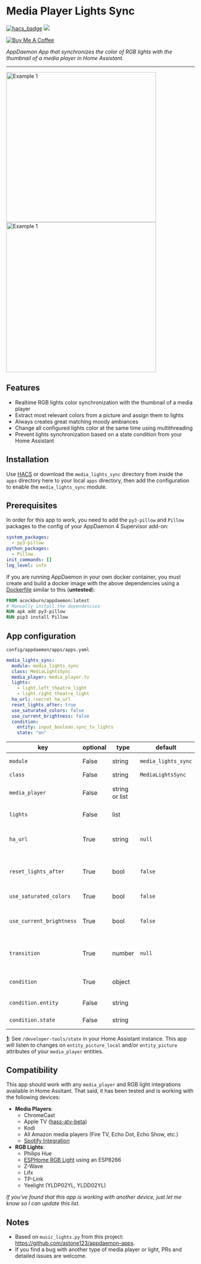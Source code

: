 # Media Player Lights Sync

[![hacs_badge](https://img.shields.io/badge/HACS-Default-orange.svg?style=for-the-badge)](https://github.com/custom-components/hacs) [![](https://img.shields.io/github/release/ericmatte/ad-media-lights-sync/all.svg?style=for-the-badge)](https://github.com/ericmatte/ad-media-lights-sync/releases)

<a href="https://www.buymeacoffee.com/ericmatte" target="_blank"><img src="https://www.buymeacoffee.com/assets/img/custom_images/orange_img.png" alt="Buy Me A Coffee" style="height: auto !important;width: auto !important;" ></a>

_AppDaemon App that synchronizes the color of RGB lights with the thumbnail of a media player in Home Assistant._

---

<img src="https://github.com/ericmatte/ad-media-lights-sync/raw/master/examples/example-1.jpg" alt="Example 1" width="400"> <img src="https://github.com/ericmatte/ad-media-lights-sync/raw/master/examples/example-2.jpg" alt="Example 1" width="400">

## Features

- Realtime RGB lights color synchronization with the thumbnail of a media player
- Extract most relevant colors from a picture and assign them to lights
- Always creates great matching moody ambiances
- Change all configured lights color at the same time using multithreading
- Prevent lights synchronization based on a state condition from your Home Assistant

## Installation

Use [HACS](https://hacs.xyz/) or download the `media_lights_sync` directory from inside the `apps` directory here to your local `apps` directory, then add the configuration to enable the `media_lights_sync` module.

## Prerequisites

In order for this app to work, you need to add the `py3-pillow` and `Pillow` packages to the config of your AppDaemon 4 Supervisor add-on:

```yaml
system_packages:
  - py3-pillow
python_packages:
  - Pillow
init_commands: []
log_level: info
```

If you are running AppDaemon in your own docker container, you must create and build a docker image with the above dependencies using a [Dockerfile](https://docs.docker.com/engine/reference/builder/) similar to this (**untested**):

```Dockerfile
FROM acockburn/appdaemon:latest
# Manually install the dependencies
RUN apk add py3-pillow
RUN pip3 install Pillow
```

## App configuration

`config/appdaemon/apps/apps.yaml`
```yaml
media_lights_sync:
  module: media_lights_sync
  class: MediaLightsSync
  media_player: media_player.tv
  lights:
    - light.left_theatre_light
    - light.right_theatre_light
  ha_url: !secret ha_url
  reset_lights_after: true
  use_saturated_colors: false
  use_current_brightness: false
  condition:
    entity: input_boolean.sync_tv_lights
    state: "on"
```

| key                      | optional | type           | default             | description                                                                                                |
| ------------------------ | -------- | -------------- | ------------------- | ---------------------------------------------------------------------------------------------------------- |
| `module`                 | False    | string         | `media_lights_sync` | The module name of the app.                                                                                |
| `class`                  | False    | string         | `MediaLightsSync`   | The name of the Class.                                                                                     |
| `media_player`           | False    | string or list |                     | The entity_id(s) of the media player(s) to sync from<sup id="ha-url">[1](#ha-url-note)</sup>.              |
| `lights`                 | False    | list           |                     | The list of all the lights entity_id to sync to.                                                           |
| `ha_url`                 | True     | string         | `null`              | The URL to your Home Assistant. Examples: `https://my-ha.duckdns.org`, `http://192.168.1.123:8123`.        |
| `reset_lights_after`     | True     | bool           | `false`             | Reset lights to their initial state after turning off a `medial_player`. Will not reset lights if `false`. |
| `use_saturated_colors`   | True     | bool           | `false`             | Increase the saturation and brightness of the colors.                                                      |
| `use_current_brightness` | True     | bool           | `false`             | Do not change lights brightness. If `false`, it will always sets all lights to maximum brightness.         |
| `transition`             | True     | number         | `null`              | Number that represents the time (in seconds) the light should take to transition to new states.            |
| `condition`              | True     | object         |                     | Sync lights only if the state of the condition entity is valid.                                            |
| `condition.entity`       | False    | string         |                     | The entity_id of the condition.                                                                            |
| `condition.state`        | False    | string         |                     | The state to match in order for the lights to sync.                                                        |

<b id="ha-url-note">[1](#ha-url)</b>: See `/developer-tools/state` in your Home Assistant instance. This app will listen to changes on `entity_picture_local` and/or `entity_picture` attributes of your `media_player` entities.

## Compatibility

This app should work with any `media_player` and RGB light integrations available in Home Assitant.
That said, it has been tested and is working with the following devices:

- **Media Players**:
  - ChromeCast
  - Apple TV ([hass-atv-beta](https://github.com/postlund/hass-atv-beta))
  - Kodi
  - All Amazon media players (Fire TV, Echo Dot, Echo Show, etc.)
  - [Spotify Integration](https://www.home-assistant.io/integrations/spotify/)
- **RGB Lights**:
  - Philips Hue
  - [ESPHome RGB Light](https://esphome.io/components/light/rgb.html) using an ESP8266
  - Z-Wave
  - Lifx
  - TP-Link
  - Yeelight (YLDP02YL, YLDD02YL)

_If you've found that this app is working with another device, just let me know so I can update this list._

## Notes

- Based on `music_lights.py` from this project: https://github.com/astone123/appdaemon-apps.
- If you find a bug with another type of media player or light, PRs and detailed issues are welcome.
